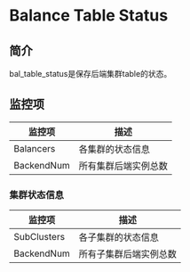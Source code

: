 # Balance Table Status

## 简介

bal_table_status是保存后端集群table的状态。

## 监控项

| 监控项      | 描述              |
| ---------- | ---------------- |
| Balancers  | 各集群的状态信息    |
| BackendNum | 所有集群后端实例总数 |

### 集群状态信息

| 监控项       | 描述                |
| ----------- | ------------------ |
| SubClusters | 各子集群的状态信息    |
| BackendNum  | 所有子集群后端实例总数 |
